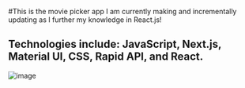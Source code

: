 #This is the movie picker app I am currently making and incrementally updating as I further my knowledge in React.js!
##	Technologies include: JavaScript, Next.js, Material UI, CSS, Rapid API, and React.
![image](https://github.com/JoeSchmitt-2/movie-picker/assets/84737443/f85555a4-e2de-4cdd-8c5d-bb20de07aa7a)
